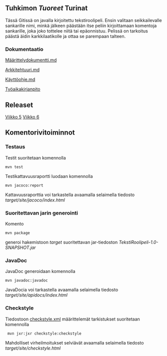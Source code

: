 ## Tuhkimon *Tuoreet* Turinat
Tässä Gitissä on javalla kirjoitettu tekstiroolipeli. Ensin valitaan seikkailevalle sankarille nimi, minkä jälkeen päästään itse peliin kirjoittamaan komentoja sankarille, joka joko tottelee niitä tai epäonnistuu. Pelissä on tarkoitus päästä äidin karkkilaatikolle ja ottaa se parempaan talteen.

### Dokumentaatio

[Määrittelydokumentti.md](https://github.com/Karvamahuli/otm-harjoitustyo/blob/master/laskarit/viikko1/alustava%20m%C3%A4%C3%A4rittelydokumentti.md)

[Arkkitehtuuri.md](https://github.com/Karvamahuli/otm-harjoitustyo/blob/master/dokumentaatio/arkkitehtuuri.md)

[Käyttöohje.md](https://github.com/Karvamahuli/otm-harjoitustyo/blob/master/dokumentaatio/kayttoohje.md)

[Työaikakirjanpito](https://github.com/Karvamahuli/otm-harjoitustyo/blob/master/dokumentaatio/tuntikirjanpito.md)

## Releaset

[Viikko 5](https://github.com/Karvamahuli/otm-harjoitustyo/releases/tag/viikko5)
[Viikko 6](https://github.com/Karvamahuli/otm-harjoitustyo/releases/tag/Viikko6)

## Komentorivitoiminnot

### Testaus

Testit suoritetaan komennolla

```
mvn test
```

Testikattavuusraportti luodaan komennolla

```
mvn jacoco:report
```

Kattavuusraporttia voi tarkastella avaamalla selaimella tiedosto _target/site/jacoco/index.html_

### Suoritettavan jarin generointi

Komento

```
mvn package
```

generoi hakemistoon _target_ suoritettavan jar-tiedoston _TekstiRoolipeli-1.0-SNAPSHOT.jar_

### JavaDoc

JavaDoc generoidaan komennolla

```
mvn javadoc:javadoc
```

JavaDocia voi tarkastella avaamalla selaimella tiedosto _target/site/apidocs/index.html_

### Checkstyle

Tiedostoon [checkstyle.xml](https://github.com/Karvamahuli/otm-harjoitustyo/blob/master/TekstiRoolipeli/checkstyle.xml) määrittelemät tarkistukset suoritetaan komennolla

```
 mvn jxr:jxr checkstyle:checkstyle
```

Mahdolliset virheilmoitukset selviävät avaamalla selaimella tiedosto _target/site/checkstyle.html_

